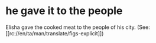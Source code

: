 # he gave it to the people

Elisha gave the cooked meat to the people of his city. (See: [[rc://en/ta/man/translate/figs-explicit]])